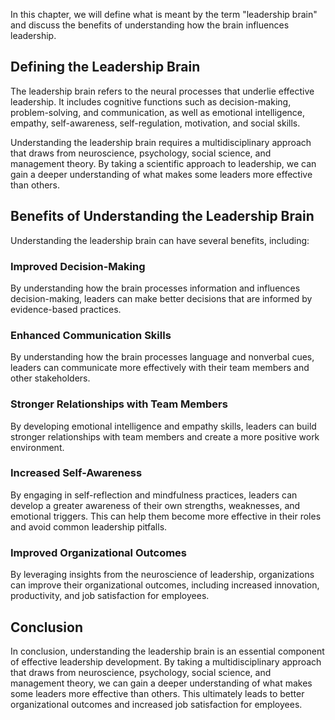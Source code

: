 
In this chapter, we will define what is meant by the term "leadership brain" and discuss the benefits of understanding how the brain influences leadership.

Defining the Leadership Brain
-----------------------------

The leadership brain refers to the neural processes that underlie effective leadership. It includes cognitive functions such as decision-making, problem-solving, and communication, as well as emotional intelligence, empathy, self-awareness, self-regulation, motivation, and social skills.

Understanding the leadership brain requires a multidisciplinary approach that draws from neuroscience, psychology, social science, and management theory. By taking a scientific approach to leadership, we can gain a deeper understanding of what makes some leaders more effective than others.

Benefits of Understanding the Leadership Brain
----------------------------------------------

Understanding the leadership brain can have several benefits, including:

### Improved Decision-Making

By understanding how the brain processes information and influences decision-making, leaders can make better decisions that are informed by evidence-based practices.

### Enhanced Communication Skills

By understanding how the brain processes language and nonverbal cues, leaders can communicate more effectively with their team members and other stakeholders.

### Stronger Relationships with Team Members

By developing emotional intelligence and empathy skills, leaders can build stronger relationships with team members and create a more positive work environment.

### Increased Self-Awareness

By engaging in self-reflection and mindfulness practices, leaders can develop a greater awareness of their own strengths, weaknesses, and emotional triggers. This can help them become more effective in their roles and avoid common leadership pitfalls.

### Improved Organizational Outcomes

By leveraging insights from the neuroscience of leadership, organizations can improve their organizational outcomes, including increased innovation, productivity, and job satisfaction for employees.

Conclusion
----------

In conclusion, understanding the leadership brain is an essential component of effective leadership development. By taking a multidisciplinary approach that draws from neuroscience, psychology, social science, and management theory, we can gain a deeper understanding of what makes some leaders more effective than others. This ultimately leads to better organizational outcomes and increased job satisfaction for employees.
